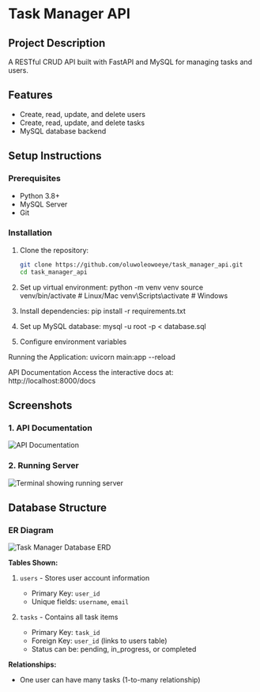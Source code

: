 # Task Manager API

## Project Description
A RESTful CRUD API built with FastAPI and MySQL for managing tasks and users.

## Features
- Create, read, update, and delete users
- Create, read, update, and delete tasks
- MySQL database backend


## Setup Instructions

### Prerequisites
- Python 3.8+
- MySQL Server
- Git

### Installation
1. Clone the repository:
   ```bash
   git clone https://github.com/oluwoleowoeye/task_manager_api.git
   cd task_manager_api

2.  Set up virtual environment:
  python -m venv venv
  source venv/bin/activate  # Linux/Mac
  venv\Scripts\activate     # Windows

3. Install dependencies:
  pip install -r requirements.txt

4. Set up MySQL database:
  mysql -u root -p < database.sql

5. Configure environment variables
  
Running the Application:
uvicorn main:app --reload

API Documentation
Access the interactive docs at: http://localhost:8000/docs

## Screenshots

### 1. API Documentation
![API Documentation](docs/api-docs.png)

### 2. Running Server
![Terminal showing running server](docs/running-server.png)

## Database Structure

### ER Diagram
![Task Manager Database ERD](docs/erd.png)

**Tables Shown:**
1. `users` - Stores user account information
   - Primary Key: `user_id`
   - Unique fields: `username`, `email`

2. `tasks` - Contains all task items
   - Primary Key: `task_id`
   - Foreign Key: `user_id` (links to users table)
   - Status can be: pending, in_progress, or completed

**Relationships:**
- One user can have many tasks (1-to-many relationship)
